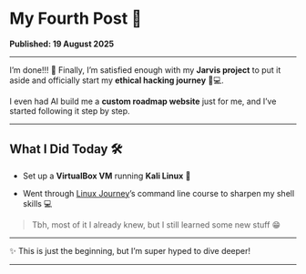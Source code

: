 # My Fourth Post 🚀

**Published: 19 August 2025**

---

I’m done!!! 🎉 Finally, I’m satisfied enough with my **Jarvis project** to put it aside and officially start my **ethical hacking journey** 🔐💻.

I even had AI build me a **custom roadmap website** just for me, and I’ve started following it step by step.

---

## What I Did Today 🛠️

- Set up a **VirtualBox VM** running **Kali Linux** 🐉
    
- Went through [Linux Journey](https://linuxjourney.com/)’s command line course to sharpen my shell skills 💻
    

> Tbh, most of it I already knew, but I still learned some new stuff 😁

---

✨ This is just the beginning, but I’m super hyped to dive deeper!

---
